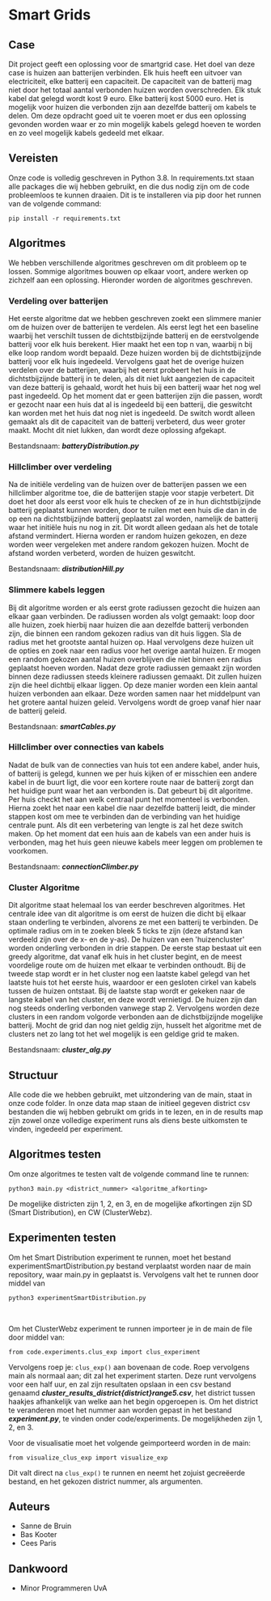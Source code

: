 # Smart Grids

## Case
Dit project geeft een oplossing voor de smartgrid case. Het doel van deze case is huizen aan batterijen verbinden. Elk huis heeft een uitvoer van electriciteit, elke batterij een capaciteit. De capaciteit van de batterij mag niet door het totaal aantal verbonden huizen worden overschreden. Elk stuk kabel dat gelegd wordt kost 9 euro. Elke batterij kost 5000 euro. Het is mogelijk voor huizen die verbonden zijn aan dezelfde batterij om kabels te delen. Om deze opdracht goed uit te voeren moet er dus een oplossing gevonden worden waar er zo min mogelijk kabels gelegd hoeven te worden en zo veel mogelijk kabels gedeeld met elkaar.

## Vereisten
Onze code is volledig geschreven in Python 3.8. In requirements.txt staan alle packages die wij hebben gebruikt, en die dus nodig zijn om de code probleemloos te kunnen draaien. Dit is te installeren via pip door het runnen van de volgende command:

```
pip install -r requirements.txt
```
 
## Algoritmes
We hebben verschillende algoritmes geschreven om dit probleem op te lossen. Sommige algoritmes bouwen op elkaar voort, andere werken op zichzelf aan een oplossing. Hieronder worden de algoritmes geschreven.

### Verdeling over batterijen
Het eerste algoritme dat we hebben geschreven zoekt een slimmere manier om de huizen over de batterijen te verdelen. Als eerst legt het een baseline waarbij het verschilt tussen de dichtstbijzijnde batterij en de eerstvolgende batterij voor elk huis berekent. Hier maakt het een top n van, waarbij n bij elke loop random wordt bepaald. Deze huizen worden bij de dichtstbijzijnde batterij voor elk huis ingedeeld. Vervolgens gaat het de overige huizen verdelen over de batterijen, waarbij het eerst probeert het huis in de dichtstbijzijnde batterij in te delen, als dit niet lukt aangezien de capaciteit van deze batterij is gehaald, wordt het huis bij een batterij waar het nog wel past ingedeeld. Op het moment dat er geen batterijen zijn die passen, wordt er gezocht naar een huis dat al is ingedeeld bij een batterij, die geswitcht kan worden met het huis dat nog niet is ingedeeld. De switch wordt alleen gemaakt als dit de capaciteit van de batterij verbeterd, dus weer groter maakt. Mocht dit niet lukken, dan wordt deze oplossing afgekapt.

Bestandsnaam: ___batteryDistribution.py___

### Hillclimber over verdeling
Na de initiële verdeling van de huizen over de batterijen passen we een hillclimber algoritme toe, die de batterijen stapje voor stapje verbetert. Dit doet het door als eerst voor elk huis te checken of ze in hun dichtstbijzijnde batterij geplaatst kunnen worden, door te ruilen met een huis die dan in de op een na dichtstbijzijnde batterij geplaatst zal worden, namelijk de batterij waar het initiële huis nu nog in zit. Dit wordt alleen gedaan als het de totale afstand vermindert. Hierna worden er random huizen gekozen, en deze worden weer vergeleken met andere random gekozen huizen. Mocht de afstand worden verbeterd, worden de huizen geswitcht.

Bestandsnaam: ___distributionHill.py___

### Slimmere kabels leggen
Bij dit algoritme worden er als eerst grote radiussen gezocht die huizen aan elkaar gaan verbinden. De radiussen worden als volgt gemaakt: loop door alle huizen, zoek hierbij naar huizen die aan dezelfde batterij verbonden zijn, die binnen een random gekozen radius van dit huis liggen. Sla de radius met het grootste aantal huizen op. Haal vervolgens deze huizen uit de opties en zoek naar een radius voor het overige aantal huizen. Er mogen een random gekozen aantal huizen overblijven die niet binnen een radius geplaatst hoeven worden. Nadat deze grote radiussen gemaakt zijn worden binnen deze radiussen steeds kleinere radiussen gemaakt. Dit zullen huizen zijn die heel dichtbij elkaar liggen. Op deze manier worden een klein aantal huizen verbonden aan elkaar. Deze worden samen naar het middelpunt van het grotere aantal huizen geleid. Vervolgens wordt de groep vanaf hier naar de batterij geleid. 

Bestandsnaan: ___smartCables.py___

### Hillclimber over connecties van kabels
Nadat de bulk van de connecties van huis tot een andere kabel, ander huis, of batterij is gelegd, kunnen we per huis kijken of er misschien een andere kabel in de buurt ligt, die voor een kortere route naar de batterij zorgt dan het huidige punt waar het aan verbonden is. Dat gebeurt bij dit algoritme. Per huis checkt het aan welk centraal punt het momenteel is verbonden. Hierna zoekt het naar een kabel die naar dezelfde batterij leidt, die minder stappen kost om mee te verbinden dan de verbinding van het huidige centrale punt. Als dit een verbetering van lengte is zal het deze switch maken. Op het moment dat een huis aan de kabels van een ander huis is verbonden, mag het huis geen nieuwe kabels meer leggen om problemen te voorkomen.

Bestandsnaam: ___connectionClimber.py___

### Cluster Algoritme
Dit algoritme staat helemaal los van eerder beschreven algoritmes. Het centrale idee van dit algoritme is om eerst de huizen die dicht bij elkaar staan onderling te verbinden, alvorens ze met een batterij te verbinden. De optimale radius om in te zoeken bleek 5 ticks te zijn (deze afstand kan verdeeld zijn over de x- en de y-as). 
De huizen van een 'huizencluster' worden onderling verbonden in drie stappen. De eerste stap bestaat uit een greedy algoritme, dat vanaf elk huis in het cluster begint, en de meest voordelige route om de huizen met elkaar te verbinden onthoudt. Bij de tweede stap wordt er in het cluster nog een laatste kabel gelegd van het laatste huis tot het eerste huis, waardoor er een gesloten cirkel van kabels tussen de huizen ontstaat. Bij de laatste stap wordt er gekeken naar de langste kabel van het cluster, en deze wordt vernietigd. De huizen zijn dan nog steeds onderling verbonden vanwege stap 2. 
Vervolgens worden deze clusters in een random volgorde verbonden aan de dichstbijzijnde mogelijke batterij. Mocht de grid dan nog niet geldig zijn, husselt het algoritme met de clusters net zo lang tot het wel mogelijk is een geldige grid te maken. 

Bestandsnaam: ___cluster_alg.py___

## Structuur
Alle code die we hebben gebruikt, met uitzondering van de main, staat in onze code folder. In onze data map staan de initieel gegeven district csv bestanden die wij hebben gebruikt om grids in te lezen, en in de results map zijn zowel onze volledige experiment runs als diens beste uitkomsten te vinden, ingedeeld per experiment.

## Algoritmes testen
Om onze algoritmes te testen valt de volgende command line te runnen:
```
python3 main.py <district_nummer> <algoritme_afkorting>
```
De mogelijke districten zijn 1, 2, en 3, en de mogelijke afkortingen zijn SD (Smart Distribution), en CW (ClusterWebz).

## Experimenten testen
Om het Smart Distribution experiment te runnen, moet het bestand experimentSmartDistribution.py bestand verplaatst worden naar de main repository, waar main.py in geplaatst is. Vervolgens valt het te runnen door middel van
```
python3 experimentSmartDistribution.py
```
<br/>

Om het ClusterWebz experiment te runnen importeer je in de main de file door middel van:
```
from code.experiments.clus_exp import clus_experiment
```

Vervolgens roep je:  ```clus_exp()``` aan bovenaan de code. Roep vervolgens main als normaal aan; dit zal het experiment starten. Deze runt vervolgens voor een half uur, en zal zijn resultaten opslaan in een csv bestand genaamd ___cluster_results_district{district}range5.csv___, het district tussen haakjes afhankelijk van welke aan het begin opgeroepen is. Om het district te veranderen moet het nummer aan worden gepast in het bestand ___experiment.py___, te vinden onder code/experiments. De mogelijkheden zijn 1, 2, en 3.

Voor de visualisatie moet het volgende geimporteerd worden in de main:
```
from visualize_clus_exp import visualize_exp
```
Dit valt direct na ```clus_exp()``` te runnen en neemt het zojuist gecreëerde bestand, en het gekozen district nummer, als argumenten.


## Auteurs
* Sanne de Bruin
* Bas Kooter
* Cees Paris

## Dankwoord
* Minor Programmeren UvA

